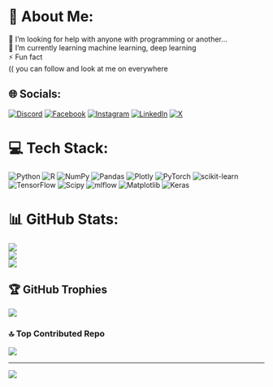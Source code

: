 # 💫 About Me:
🤝 I’m looking for help with anyone with programming or another...<br>🌱 I’m currently learning machine learning, deep learning<br>⚡ Fun fact<br>(( you can follow and look at me on everywhere  


## 🌐 Socials:
[![Discord](https://img.shields.io/badge/Discord-%237289DA.svg?logo=discord&logoColor=white)](https://discord.gg/majid.c57) [![Facebook](https://img.shields.io/badge/Facebook-%231877F2.svg?logo=Facebook&logoColor=white)](https://facebook.com/majid.c57) [![Instagram](https://img.shields.io/badge/Instagram-%23E4405F.svg?logo=Instagram&logoColor=white)](https://instagram.com/majid.c57) [![LinkedIn](https://img.shields.io/badge/LinkedIn-%230077B5.svg?logo=linkedin&logoColor=white)](https://www.linkedin.com/in/majid-ghorbani-280462281/) [![X](https://img.shields.io/badge/X-black.svg?logo=X&logoColor=white)](https://x.com/majid-c57) 

# 💻 Tech Stack:
![Python](https://img.shields.io/badge/python-3670A0?style=for-the-badge&logo=python&logoColor=ffdd54) ![R](https://img.shields.io/badge/r-%23276DC3.svg?style=for-the-badge&logo=r&logoColor=white) ![NumPy](https://img.shields.io/badge/numpy-%23013243.svg?style=for-the-badge&logo=numpy&logoColor=white) ![Pandas](https://img.shields.io/badge/pandas-%23150458.svg?style=for-the-badge&logo=pandas&logoColor=white) ![Plotly](https://img.shields.io/badge/Plotly-%233F4F75.svg?style=for-the-badge&logo=plotly&logoColor=white) ![PyTorch](https://img.shields.io/badge/PyTorch-%23EE4C2C.svg?style=for-the-badge&logo=PyTorch&logoColor=white) ![scikit-learn](https://img.shields.io/badge/scikit--learn-%23F7931E.svg?style=for-the-badge&logo=scikit-learn&logoColor=white) ![TensorFlow](https://img.shields.io/badge/TensorFlow-%23FF6F00.svg?style=for-the-badge&logo=TensorFlow&logoColor=white) ![Scipy](https://img.shields.io/badge/SciPy-%230C55A5.svg?style=for-the-badge&logo=scipy&logoColor=%white) ![mlflow](https://img.shields.io/badge/mlflow-%23d9ead3.svg?style=for-the-badge&logo=numpy&logoColor=blue) ![Matplotlib](https://img.shields.io/badge/Matplotlib-%23ffffff.svg?style=for-the-badge&logo=Matplotlib&logoColor=black) ![Keras](https://img.shields.io/badge/Keras-%23D00000.svg?style=for-the-badge&logo=Keras&logoColor=white)
# 📊 GitHub Stats:
![](https://github-readme-stats.vercel.app/api?username=majid-c57&theme=dark&hide_border=false&include_all_commits=true&count_private=true)<br/>
![](https://github-readme-streak-stats.herokuapp.com/?user=majid-c57&theme=dark&hide_border=false)<br/>
![](https://github-readme-stats.vercel.app/api/top-langs/?username=majid-c57&theme=dark&hide_border=false&include_all_commits=true&count_private=true&layout=compact)

## 🏆 GitHub Trophies
![](https://github-profile-trophy.vercel.app/?username=majid-c57&theme=merko&no-frame=true&no-bg=false&margin-w=4)

### 🔝 Top Contributed Repo
![](https://github-contributor-stats.vercel.app/api?username=majid-c57&limit=5&theme=dark&combine_all_yearly_contributions=true)

---
[![](https://visitcount.itsvg.in/api?id=majid-c57&icon=2&color=6)](https://visitcount.itsvg.in)

<!-- Proudly created with GPRM ( https://gprm.itsvg.in ) -->
